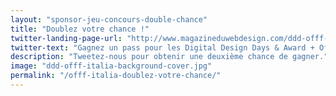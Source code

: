 ```yaml
---
layout: "sponsor-jeu-concours-double-chance"
title: "Doublez votre chance !"
twitter-landing-page-url: "http://www.magazineduwebdesign.com/ddd-offf-italia/"
twitter-text: "Gagnez un pass pour les Digital Design Days & Award + Offf Italia grâce au @MagDuWebdesign #DDD2016 "
description: "Tweetez-nous pour obtenir une deuxième chance de gagner."
image: "ddd-offf-italia-background-cover.jpg"
permalink: "/offf-italia-doublez-votre-chance/"
---
```

